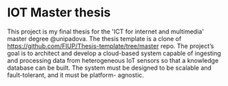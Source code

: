 # IOT Master thesis
This project is my final thesis for the 'ICT for internet and multimedia' master degree @unipadova.
The thesis template is a clone of https://github.com/FIUP/Thesis-template/tree/master repo.
The project’s goal is to architect and develop a cloud-based system capable of ingesting
and processing data from heterogeneous IoT sensors so that a knowledge database can
be built.
The system must be designed to be scalable and fault-tolerant, and it must be platform-
agnostic.
